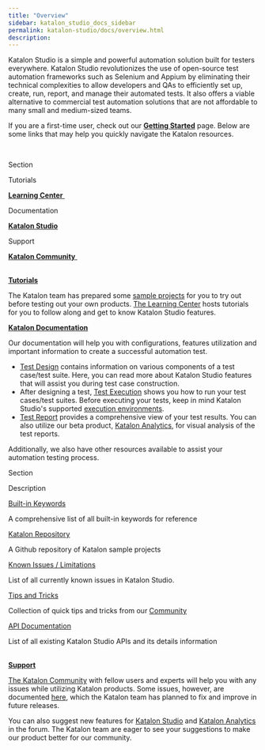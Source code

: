 ```yaml
---
title: "Overview" 
sidebar: katalon_studio_docs_sidebar
permalink: katalon-studio/docs/overview.html 
description: 
---
```

Katalon Studio is a simple and powerful automation solution built for testers everywhere. Katalon Studio revolutionizes the use of open-source test automation frameworks such as Selenium and Appium by eliminating their technical complexities to allow developers and QAs to efficiently set up, create, run, report, and manage their automated tests. It also offers a viable alternative to commercial test automation solutions that are not affordable to many small and medium-sized teams.

If you are a first-time user, check out our **[Getting Started](/display/KD/Getting+Started)** page. Below are some links that may help you quickly navigate the Katalon resources. 

 

Section

Tutorials

[**Learning Center** ](https://www.katalon.com/resources-center/tutorials/)

Documentation

**[Katalon Studio](/display/KD/Overview)**

Support

[**Katalon Community** ](https://forum.katalon.com/)

**[  
Tutorials](https://www.katalon.com/resources-center/tutorials/)**

The Katalon team has prepared some [sample projects](https://github.com/katalon-studio-samples) for you to try out before testing out your own products. [The Learning Center](https://www.katalon.com/resources-center/) hosts tutorials for you to follow along and get to know Katalon Studio features.

**[Katalon Documentation](/display/KD/Overview)**

Our documentation will help you with configurations, features utilization and important information to create a successful automation test.

*   [Test Design](/display/KD/Test+Design) contains information on various components of a test case/test suite. Here, you can read more about Katalon Studio features that will assist you during test case construction. 
*   After designing a test, [Test Execution](/display/KD/Test+Execution) shows you how to run your test cases/test suites. Before executing your tests, keep in mind Katalon Studio's supported [execution environments](/display/KD/Execute+a+test+case).
*   [Test Report](/display/KD/Test+Report) provides a comprehensive view of your test results. You can also utilize our beta product, [Katalon Analytics](/display/KD/Katalon+Analytics+%28Beta%29+Integration), for visual analysis of the test reports.

Additionally, we also have other resources available to assist your automation testing process. 

Section

Description

[Built-in Keywords](/display/KD/Built-in+Keywords)

A comprehensive list of all built-in keywords for reference

[Katalon Repository](https://github.com/katalon-studio-samples)

A Github repository of Katalon sample projects

[Known Issues / Limitations](/pages/viewpage.action?pageId=3179464)

List of all currently known issues in Katalon Studio.

[Tips and Tricks](https://docs.katalon.com/display/KD/Tips+and+Tricks)

Collection of quick tips and tricks from our [Community](https://forum.katalon.com/discussions)

[API Documentation](https://api-docs.katalon.com/index.html)

List of all existing Katalon Studio APIs and its details information

**[  
Support](https://forum.katalon.com/)**

[The Katalon Community](https://forum.katalon.com/) with fellow users and experts will help you with any issues while utilizing Katalon products. Some issues, however, are documented [here](/pages/viewpage.action?pageId=3179464), which the Katalon team has planned to fix and improve in future releases. 

You can also suggest new features for [Katalon Studio](https://forum.katalon.com/categories/katalon-studio-feature-suggestions) and [Katalon Analytics](https://forum.katalon.com/categories/katalon-analytics-feature-suggestions) in the forum. The Katalon team are eager to see your suggestions to make our product better for our community.